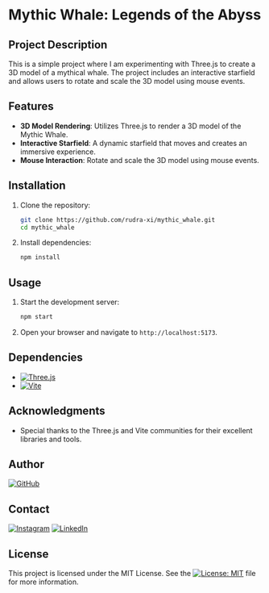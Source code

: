 # Mythic Whale: Legends of the Abyss

## Project Description

This is a simple project where I am experimenting with Three.js to create a 3D model of a mythical whale. The project includes an interactive starfield and allows users to rotate and scale the 3D model using mouse events.

## Features

- **3D Model Rendering**: Utilizes Three.js to render a 3D model of the Mythic Whale.
- **Interactive Starfield**: A dynamic starfield that moves and creates an immersive experience.
- **Mouse Interaction**: Rotate and scale the 3D model using mouse events.

## Installation

1. Clone the repository:

     ```sh
     git clone https://github.com/rudra-xi/mythic_whale.git
     cd mythic_whale
     ```

2. Install dependencies:

     ```sh
     npm install
     ```

## Usage

1. Start the development server:

     ```sh
     npm start
     ```

2. Open your browser and navigate to `http://localhost:5173`.

## Dependencies

- [![Three.js](https://img.shields.io/badge/Three.js-000?logo=threedotjs&logoColor=fff)](https://threejs.org/)
- [![Vite](https://img.shields.io/badge/Vite-646CFF?logo=vite&logoColor=fff)](https://vitejs.dev/)

## Acknowledgments

- Special thanks to the Three.js and Vite communities for their excellent libraries and tools.

## Author

[![GitHub](https://img.shields.io/badge/GitHub_RudraXi-%23121011.svg?logo=github&logoColor=white)](https://github.com/rudra-xi)

## Contact

[![Instagram](https://img.shields.io/badge/Instagram_%40Rudra.Xii-%23E4405F.svg?logo=Instagram&logoColor=white)](https://www.instagram.com/rudra.xii/)
[![LinkedIn](https://custom-icon-badges.demolab.com/badge/LinkedIn_Goutam-0A66C2?logo=linkedin-white&logoColor=fff)](https://www.linkedin.com/in/goutam-rudraxi)

## License

This project is licensed under the MIT License. See the [![License: MIT](https://img.shields.io/badge/License-MIT-blueviolet.svg)](/LICENSE) file for more information.
